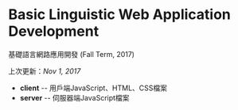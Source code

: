 # Basic Linguistic Web Application Development

基礎語言網路應用開發 (Fall Term, 2017)

上次更新：<i>Nov 1, 2017</i>

* <b>client</b> -- 用戶端JavaScript、HTML、CSS檔案<br>
* <b>server</b> -- 伺服器端JavaScript檔案
